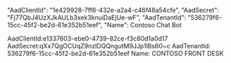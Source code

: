 "AadClientId": "1e429928-7ff6-432e-a2a4-c46f48a54cfe", 
"AadSecret": "Fj77QbJ4UzXJkAULb3xek3knuiDaEjUe-wF", 
"AadTenantId": "536279f6-15cc-45f2-be2d-61e352b51eef", 
"Name": Contoso Chat Bot


AadClientId:e1337603-ebe0-4739-82ce-f3c80d1a0d17 
AadSecret:qXx7QgOCUqZ9nzlDQQngutM9JJp1lBs60~c 
AadTenantId: 536279f6-15cc-45f2-be2d-61e352b51eef 
Name: CONTOSO FRONT DESK
